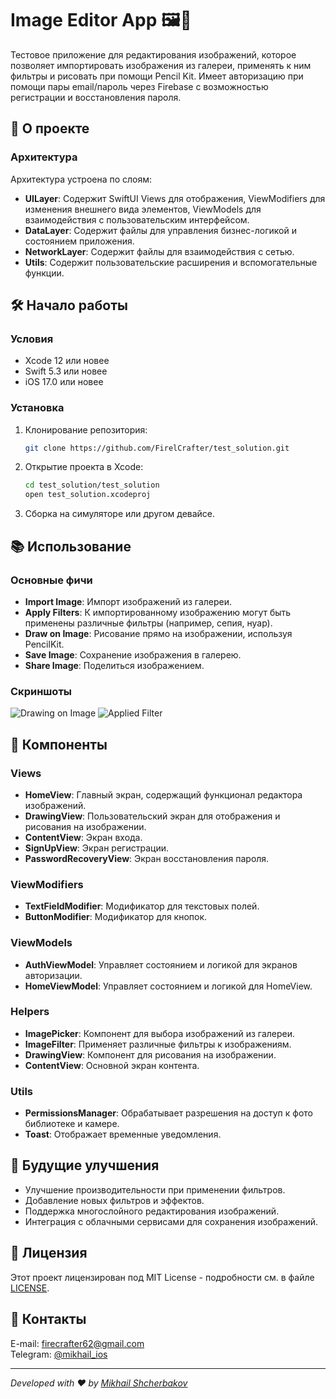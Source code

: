 # Image Editor App 🖼️🎨

Тестовое приложение для редактирования изображений, которое позволяет импортировать изображения из галереи, применять к ним фильтры и рисовать при помощи Pencil Kit. Имеет авторизацию при помощи пары email/пароль через Firebase с возможностью регистрации и восстановления пароля.

## 📖 О проекте

### Архитектура

Архитектура устроена по слоям:

- **UILayer**: Содержит SwiftUI Views для отображения, ViewModifiers для изменения внешнего вида элементов, ViewModels для взаимодействия с пользовательским интерфейсом.
- **DataLayer**: Содержит файлы для управления бизнес-логикой и состоянием приложения.
- **NetworkLayer**: Содержит файлы для взаимодействия с сетью.
- **Utils**: Содержит пользовательские расширения и вспомогательные функции.

## 🛠️ Начало работы

### Условия

- Xcode 12 или новее
- Swift 5.3 или новее
- iOS 17.0 или новее

### Установка

1. Клонирование репозитория:
    ```bash
    git clone https://github.com/FirelCrafter/test_solution.git
    ```
2. Открытие проекта в Xcode:
    ```bash
    cd test_solution/test_solution
    open test_solution.xcodeproj
    ```
3. Сборка на симуляторе или другом девайсе.

## 📚 Использование

### Основные фичи

- **Import Image**: Импорт изображений из галереи.
- **Apply Filters**: К импортированному изображению могут быть применены различные фильтры (например, сепия, нуар).
- **Draw on Image**: Рисование прямо на изображении, используя PencilKit.
- **Save Image**: Сохранение изображения в галерею.
- **Share Image**: Поделиться изображением.

### Скриншоты

![Drawing on Image](./.github/images/image02.png)
![Applied Filter](./.github/images/image01.png)

## 🧩 Компоненты

### Views

- **HomeView**: Главный экран, содержащий функционал редактора изображений.
- **DrawingView**: Пользовательский экран для отображения и рисования на изображении.
- **ContentView**: Экран входа.
- **SignUpView**: Экран регистрации.
- **PasswordRecoveryView**: Экран восстановления пароля.

### ViewModifiers

- **TextFieldModifier**: Модификатор для текстовых полей.
- **ButtonModifier**: Модификатор для кнопок.

### ViewModels

- **AuthViewModel**: Управляет состоянием и логикой для экранов авторизации.
- **HomeViewModel**: Управляет состоянием и логикой для HomeView.

### Helpers

- **ImagePicker**: Компонент для выбора изображений из галереи.
- **ImageFilter**: Применяет различные фильтры к изображениям.
- **DrawingView**: Компонент для рисования на изображении.
- **ContentView**: Основной экран контента.

### Utils

- **PermissionsManager**: Обрабатывает разрешения на доступ к фото библиотеке и камере.
- **Toast**: Отображает временные уведомления.

## 🚀 Будущие улучшения

- Улучшение производительности при применении фильтров.
- Добавление новых фильтров и эффектов.
- Поддержка многослойного редактирования изображений.
- Интеграция с облачными сервисами для сохранения изображений.

## 📄 Лицензия

Этот проект лицензирован под MIT License - подробности см. в файле [LICENSE](LICENSE).

## 💬 Контакты

E-mail: [firecrafter62@gmail.com](mailto:firecrafter62@gmail.com)  
Telegram: [@mikhail_ios](https://t.me/mikhail_ios)

---

_Developed with ❤️ by [Mikhail Shcherbakov](https://github.com/FirelCrafter)_
